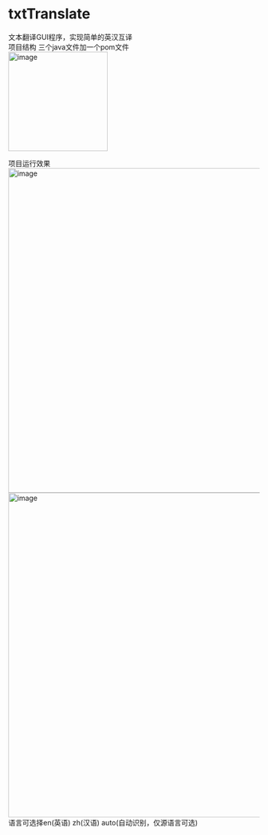 # txtTranslate
文本翻译GUI程序，实现简单的英汉互译  
项目结构  三个java文件加一个pom文件  
<img width="199" alt="image" src="https://github.com/mendianyu/txtTranslate/assets/125875687/ff406121-3f01-4ba6-9798-2d6a5c5b1e49">
  
项目运行效果   
<img width="650" alt="image" src="https://github.com/mendianyu/txtTranslate/assets/125875687/ae09845c-2747-4881-ac06-e46e3c4e1ae1">
<img width="650" alt="image" src="https://github.com/mendianyu/txtTranslate/assets/125875687/6ec4e1e4-2443-407a-9366-13237cda0a8f">  
语言可选择en(英语) zh(汉语) auto(自动识别，仅源语言可选)


